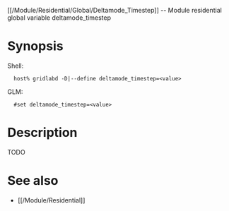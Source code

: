 [[/Module/Residential/Global/Deltamode_Timestep]] -- Module residential global variable deltamode_timestep

# Synopsis
Shell:
~~~
  host% gridlabd -D|--define deltamode_timestep=<value>
~~~
GLM:
~~~
  #set deltamode_timestep=<value>
~~~

# Description

TODO

# See also
* [[/Module/Residential]]
